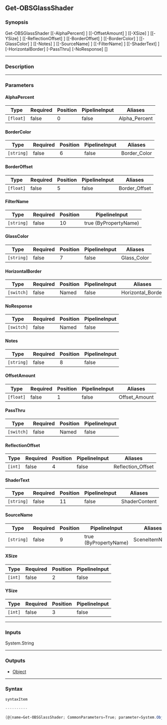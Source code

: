 Get-OBSGlassShader
------------------

### Synopsis

Get-OBSGlassShader [[-AlphaPercent] <float>] [[-OffsetAmount] <float>] [[-XSize] <int>] [[-YSize] <int>] [[-ReflectionOffset] <int>] [[-BorderOffset] <float>] [[-BorderColor] <string>] [[-GlassColor] <string>] [[-Notes] <string>] [[-SourceName] <string>] [[-FilterName] <string>] [[-ShaderText] <string>] [-HorizontalBorder] [-PassThru] [-NoResponse] [<CommonParameters>]

---

### Description

---

### Parameters
#### **AlphaPercent**

|Type     |Required|Position|PipelineInput|Aliases      |
|---------|--------|--------|-------------|-------------|
|`[float]`|false   |0       |false        |Alpha_Percent|

#### **BorderColor**

|Type      |Required|Position|PipelineInput|Aliases     |
|----------|--------|--------|-------------|------------|
|`[string]`|false   |6       |false        |Border_Color|

#### **BorderOffset**

|Type     |Required|Position|PipelineInput|Aliases      |
|---------|--------|--------|-------------|-------------|
|`[float]`|false   |5       |false        |Border_Offset|

#### **FilterName**

|Type      |Required|Position|PipelineInput        |
|----------|--------|--------|---------------------|
|`[string]`|false   |10      |true (ByPropertyName)|

#### **GlassColor**

|Type      |Required|Position|PipelineInput|Aliases    |
|----------|--------|--------|-------------|-----------|
|`[string]`|false   |7       |false        |Glass_Color|

#### **HorizontalBorder**

|Type      |Required|Position|PipelineInput|Aliases          |
|----------|--------|--------|-------------|-----------------|
|`[switch]`|false   |Named   |false        |Horizontal_Border|

#### **NoResponse**

|Type      |Required|Position|PipelineInput|
|----------|--------|--------|-------------|
|`[switch]`|false   |Named   |false        |

#### **Notes**

|Type      |Required|Position|PipelineInput|
|----------|--------|--------|-------------|
|`[string]`|false   |8       |false        |

#### **OffsetAmount**

|Type     |Required|Position|PipelineInput|Aliases      |
|---------|--------|--------|-------------|-------------|
|`[float]`|false   |1       |false        |Offset_Amount|

#### **PassThru**

|Type      |Required|Position|PipelineInput|
|----------|--------|--------|-------------|
|`[switch]`|false   |Named   |false        |

#### **ReflectionOffset**

|Type   |Required|Position|PipelineInput|Aliases          |
|-------|--------|--------|-------------|-----------------|
|`[int]`|false   |4       |false        |Reflection_Offset|

#### **ShaderText**

|Type      |Required|Position|PipelineInput|Aliases      |
|----------|--------|--------|-------------|-------------|
|`[string]`|false   |11      |false        |ShaderContent|

#### **SourceName**

|Type      |Required|Position|PipelineInput        |Aliases      |
|----------|--------|--------|---------------------|-------------|
|`[string]`|false   |9       |true (ByPropertyName)|SceneItemName|

#### **XSize**

|Type   |Required|Position|PipelineInput|
|-------|--------|--------|-------------|
|`[int]`|false   |2       |false        |

#### **YSize**

|Type   |Required|Position|PipelineInput|
|-------|--------|--------|-------------|
|`[int]`|false   |3       |false        |

---

### Inputs
System.String

---

### Outputs
* [Object](https://learn.microsoft.com/en-us/dotnet/api/System.Object)

---

### Syntax
```PowerShell
syntaxItem
```
```PowerShell
----------
```
```PowerShell
{@{name=Get-OBSGlassShader; CommonParameters=True; parameter=System.Object[]}}
```

